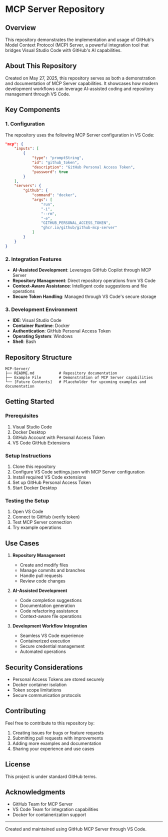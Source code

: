 # MCP Server Repository

## Overview
This repository demonstrates the implementation and usage of GitHub's Model Context Protocol (MCP) Server, a powerful integration tool that bridges Visual Studio Code with GitHub's AI capabilities.

## About This Repository
Created on May 27, 2025, this repository serves as both a demonstration and documentation of MCP Server capabilities. It showcases how modern development workflows can leverage AI-assisted coding and repository management through VS Code.

## Key Components

### 1. Configuration
The repository uses the following MCP Server configuration in VS Code:
```json
"mcp": {
    "inputs": [
        {
            "type": "promptString",
            "id": "github_token",
            "description": "GitHub Personal Access Token",
            "password": true
        }
    ],
    "servers": {
        "github": {
            "command": "docker",
            "args": [
                "run",
                "-i",
                "--rm",
                "-e",
                "GITHUB_PERSONAL_ACCESS_TOKEN",
                "ghcr.io/github/github-mcp-server"
            ]
        }
    }
}
```

### 2. Integration Features
- **AI-Assisted Development**: Leverages GitHub Copilot through MCP Server
- **Repository Management**: Direct repository operations from VS Code
- **Context-Aware Assistance**: Intelligent code suggestions and file operations
- **Secure Token Handling**: Managed through VS Code's secure storage

### 3. Development Environment
- **IDE**: Visual Studio Code
- **Container Runtime**: Docker
- **Authentication**: GitHub Personal Access Token
- **Operating System**: Windows
- **Shell**: Bash

## Repository Structure
```
MCP-Server/
├── README.md           # Repository documentation
├── Example File        # Demonstration of MCP Server capabilities
└── [Future Contents]   # Placeholder for upcoming examples and documentation
```

## Getting Started

### Prerequisites
1. Visual Studio Code
2. Docker Desktop
3. GitHub Account with Personal Access Token
4. VS Code GitHub Extensions

### Setup Instructions
1. Clone this repository
2. Configure VS Code settings.json with MCP Server configuration
3. Install required VS Code extensions
4. Set up GitHub Personal Access Token
5. Start Docker Desktop

### Testing the Setup
1. Open VS Code
2. Connect to GitHub (verify token)
3. Test MCP Server connection
4. Try example operations

## Use Cases
1. **Repository Management**
   - Create and modify files
   - Manage commits and branches
   - Handle pull requests
   - Review code changes

2. **AI-Assisted Development**
   - Code completion suggestions
   - Documentation generation
   - Code refactoring assistance
   - Context-aware file operations

3. **Development Workflow Integration**
   - Seamless VS Code experience
   - Containerized execution
   - Secure credential management
   - Automated operations

## Security Considerations
- Personal Access Tokens are stored securely
- Docker container isolation
- Token scope limitations
- Secure communication protocols

## Contributing
Feel free to contribute to this repository by:
1. Creating issues for bugs or feature requests
2. Submitting pull requests with improvements
3. Adding more examples and documentation
4. Sharing your experience and use cases

## License
This project is under standard GitHub terms.

## Acknowledgments
- GitHub Team for MCP Server
- VS Code Team for integration capabilities
- Docker for containerization support

---
Created and maintained using GitHub MCP Server through VS Code.